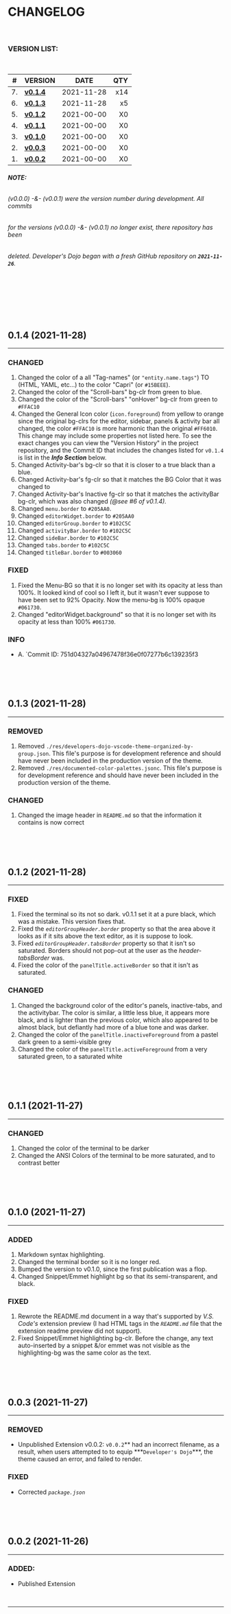 # **CHANGELOG**

<br>

### **VERSION LIST:**

<br>

|  #  | VERSION              |    DATE    | QTY |
| :-: | :------------------- | :--------: | --: |
| 7.  | **[v0.1.4](#0.1.4)** | 2021-11-28 | x14 |
| 6.  | **[v0.1.3](#0.1.3)** | 2021-11-28 |  x5 |
| 5.  | **[v0.1.2](#0.1.2)** | 2021-00-00 |  X0 |
| 4.  | **[v0.1.1](#0.1.1)** | 2021-00-00 |  X0 |
| 3.  | **[v0.1.0](#0.1.0)** | 2021-00-00 |  X0 |
| 2.  | **[v0.0.3](#0.0.3)** | 2021-00-00 |  X0 |
| 1.  | **[v0.0.2](#0.0.2)** | 2021-00-00 |  X0 |

###### **NOTE:**

###### (v0.0.0) -&- (v0.0.1) were the version number during development. All commits

###### for the versions (v0.0.0) -&- (v0.0.1) no longer exist, there repository has been

###### deleted. Developer's Dojo began with a fresh GitHub repository on **`2021-11-26`**.

<br>
<br>
<br>
<br>
<br>

<a id="0.1.4"></a>

## **0.1.4** (2021-11-28)

---

### **CHANGED**

1. Changed the color of a all "Tag-names" (or `"entity.name.tags"`) TO (HTML, YAML, etc...) to the color "Capri" (or `#15BEEE`).
2. Changed the color of the "Scroll-bars" bg-clr from green to blue.
3. Changed the color of the "Scroll-bars" "onHover" bg-clr from green to `#FFAC10`
4. Changed the General Icon color (`icon.foreground`) from yellow to orange since the original bg-clrs for the editor, sidebar, panels & activity bar all changed, the color `#FFAC10` is more harmonic than the original `#FF6010`. This change may include some properties not listed here. To see the exact changes you can view the "Version History" in the project repository, and the Commit ID that includes the changes listed for `v0.1.4` is list in the **_Info Section_** below.
5. Changed Activity-bar's bg-clr so that it is closer to a true black than a blue.
6. Changed Activity-bar's fg-clr so that it matches the BG Color that it was changed to
7. Changed Activity-bar's Inactive fg-clr so that it matches the activityBar bg-clr, which was also changed _(@see #6 of v0.1.4)._
8. Changed `menu.border` to `#205AA0`.
9. Changed `editorWidget.border` to `#205AA0`
10. Changed `editorGroup.border` to `#102C5C`
11. Changed `activityBar.border` to `#102C5C`
12. Changed `sideBar.border` to `#102C5C`
13. Changed `tabs.border` to `#102C5C`
14. Changed `titleBar.border` to `#003060`

### **FIXED**

1. Fixed the Menu-BG so that it is no longer set with its opacity at less than 100%. It looked kind of cool so I left it, but it wasn't ever suppose to have been set to 92% Opacity. Now the menu-bg is 100% opaque `#061730`.
2. Changed "editorWidget.background" so that it is no longer set with its opacity at less than 100% `#061730`.

### **INFO**

-   A. `Commit ID: 751d04327a04967478f36e0f07277b6c139235f3

<br>
<br>
<br>

<a id="0.1.3"></a>

## **0.1.3** (2021-11-28)

---

### REMOVED

1. Removed `./res/developers-dojo-vscode-theme-organized-by-group.json`. This file's purpose is for development reference and should have never been included in the production version of the theme.
2. Removed `./res/documented-color-palettes.jsonc`. This file's purpose is for development reference and should have never been included in the production version of the theme.

### CHANGED

1. Changed the image header in `README.md` so that the information it contains is now correct

<br>
<br>
<br>

<a id="0.1.2"></a>

## **0.1.2** (2021-11-28)

---

### FIXED

1. Fixed the terminal so its not so dark. v0.1.1 set it at a pure black, which was a mistake. This version fixes that.
2. Fixed the _`editorGroupHeader.border`_ property so that the area above it looks as if it sits above the text editor, as it is suppose to look.
3. Fixed _`editorGroupHeader.tabsBorder`_ property so that it isn't so saturated. Borders should not pop-out at the user as the _header-tabsBorder_ was.
4. Fixed the color of the `panelTitle.activeBorder` so that it isn't as saturated.

### CHANGED

1. Changed the background color of the editor's panels, inactive-tabs, and the activitybar. The color is similar, a little less blue, it appears more black, and is lighter than the previous color, which also appeared to be almost black, but defiantly had more of a blue tone and was darker.
2. Changed the color of the `panelTitle.inactiveForeground` from a pastel dark green to a semi-visible grey
3. Changed the color of the `panelTitle.activeForeground` from a very saturated green, to a saturated white

<br>
<br>
<br>

<a id="0.1.1"></a>

## **0.1.1** (2021-11-27)

---

### CHANGED

1. Changed the color of the terminal to be darker
2. Changed the ANSI Colors of the terminal to be more saturated, and to contrast better

<br>
<br>
<br>

<a id="0.1.0"></a>

## **0.1.0** (2021-11-27)

---

### ADDED

1. Markdown syntax highlighting.
2. Changed the terminal border so it is no longer red.
3. Bumped the version to v0.1.0, since the first publication was a flop.
4. Changed Snippet/Emmet highlight bg so that its semi-transparent, and black.

### FIXED

1. Rewrote the README.md document in a way that's supported by _V.S. Code's_ extension preview (I had HTML tags in the _`README.md`_ file that the extension readme preview did not support).
2. Fixed Snippet/Emmet highlighting bg-clr. Before the change, any text auto-inserted by a snippet &/or emmet was not visible as the highlighting-bg was the same color as the text.

<br>
<br>
<br>

<a id="0.0.3"></a>

## **0.0.3** (2021-11-27)

---

### REMOVED

-   Unpublished Extension v0.0.2: `v0.0.2`** had an incorrect filename, as a
    result, when users attempted to to equip \***`Developer's Dojo`\*\*\*, the theme
    caused an error, and failed to render.

### FIXED

-   Corrected _`package.json`_

<br>
<br>
<br>

<a id="0.0.2"></a></a>

## **0.0.2** (2021-11-26)

---

### ADDED:

-   Published Extension

<br>

---

<!----------| END_OF_CHANGELOG |-------->
